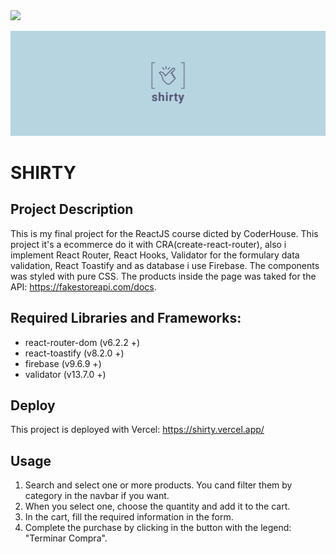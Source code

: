 <img src="http://therealsujitk-vercel-badge.vercel.app/?app=shirty&logo=true" />

![App iamge](./src/components/img/twitter_header_photo_2.png)


# SHIRTY

## Project Description

This is my final project for the ReactJS course dicted by CoderHouse. This project it's a ecommerce do it with CRA(create-react-router), also i implement React Router, React Hooks, Validator for the formulary data validation, React Toastify and as database i use Firebase. The components was styled with pure CSS. The products inside the page was taked for the API: https://fakestoreapi.com/docs.

## Required Libraries and Frameworks:

- react-router-dom (v6.2.2 +)
- react-toastify (v8.2.0 +)
- firebase (v9.6.9 +)
- validator (v13.7.0 +)

## Deploy

This project is deployed with Vercel: https://shirty.vercel.app/

## Usage

1. Search and select one or more products. You cand filter them by category in the navbar if you want.
2. When you select one, choose the quantity and add it to the cart.
3. In the cart, fill the required information in the form.
4. Complete the purchase by clicking in the button with the legend: "Terminar Compra".
